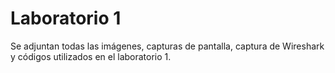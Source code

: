 # Laboratorio 1
Se adjuntan todas las imágenes, capturas de pantalla, captura de Wireshark y códigos utilizados en el laboratorio 1.  
